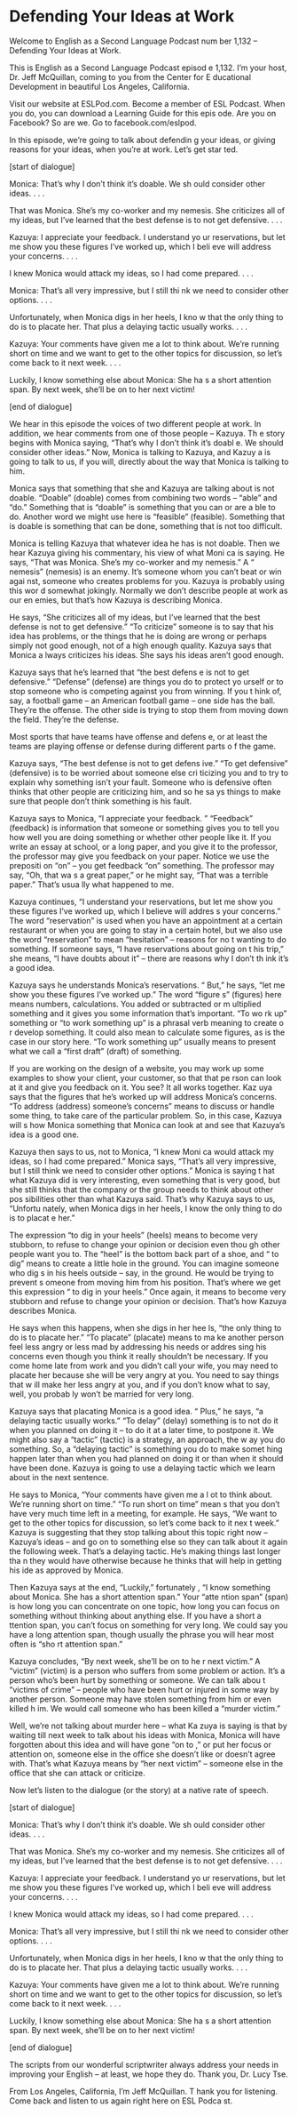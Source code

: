 # Defending Your Ideas at Work

Welcome to English as a Second Language Podcast num ber 1,132 – Defending Your Ideas at Work.  

This is English as a Second Language Podcast episod e 1,132. I’m your host, Dr. Jeff McQuillan, coming to you from the Center for E ducational Development in beautiful Los Angeles, California.  

Visit our website at ESLPod.com. Become a member of  ESL Podcast. When you do, you can download a Learning Guide for this epis ode. Are you on Facebook? So are we. Go to facebook.com/eslpod.  

In this episode, we’re going to talk about defendin g your ideas, or giving reasons for your ideas, when you’re at work. Let’s get star ted.  

[start of dialogue] 

Monica: That’s why I don’t think it’s doable. We sh ould consider other ideas. . . . 

That was Monica. She’s my co-worker and my nemesis.  She criticizes all of my ideas, but I’ve learned that the best defense is to  not get defensive. . . . 

Kazuya: I appreciate your feedback. I understand yo ur reservations, but let me show you these figures I’ve worked up, which I beli eve will address your concerns. . . . 

I knew Monica would attack my ideas, so I had come prepared. . . . 

Monica: That’s all very impressive, but I still thi nk we need to consider other options. . . . 

Unfortunately, when Monica digs in her heels, I kno w that the only thing to do is to placate her. That plus a delaying tactic usually  works. . . . 

Kazuya: Your comments have given me a lot to think about. We’re running short on time and we want to get to the other topics for discussion, so let’s come back to it next week. . . . 

Luckily, I know something else about Monica: She ha s a short attention span. By next week, she’ll be on to her next victim! 

[end of dialogue] 

We hear in this episode the voices of two different  people at work. In addition, we hear comments from one of those people – Kazuya. Th e story begins with Monica saying, “That’s why I don’t think it’s doabl e. We should consider other ideas.” Now, Monica is talking to Kazuya, and Kazuy a is going to talk to us, if you will, directly about the way that Monica is talking  to him.  

Monica says that something that she and Kazuya are talking about is not doable. “Doable” (doable) comes from combining two words – “able” and “do.” Something that is “doable” is something that you can or are a ble to do. Another word we might use here is “feasible” (feasible). Something that is doable is something that can be done, something that is not too difficult.  

Monica is telling Kazuya that whatever idea he has is not doable. Then we hear Kazuya giving his commentary, his view of what Moni ca is saying. He says, “That was Monica. She’s my co-worker and my nemesis.” A “ nemesis” (nemesis) is an enemy. It’s someone whom you can’t beat or win agai nst, someone who creates problems for you. Kazuya is probably using this wor d somewhat jokingly. Normally we don’t describe people at work as our en emies, but that’s how Kazuya is describing Monica.  

He says, “She criticizes all of my ideas, but I’ve learned that the best defense is not to get defensive.” “To criticize” someone is to  say that his idea has problems, or the things that he is doing are wrong or perhaps  simply not good enough, not of a high enough quality. Kazuya says that Monica a lways criticizes his ideas. She says his ideas aren’t good enough.  

Kazuya says that he’s learned that “the best defens e is not to get defensive.” “Defense” (defense) are things you do to protect yo urself or to stop someone who is competing against you from winning. If you t hink of, say, a football game – an American football game – one side has the ball. They’re the offense. The other side is trying to stop them from moving down the field. They’re the defense.  

Most sports that have teams have offense and defens e, or at least the teams are playing offense or defense during different parts o f the game.  

Kazuya says, “The best defense is not to get defens ive.” “To get defensive” (defensive) is to be worried about someone else cri ticizing you and to try to explain why something isn’t your fault. Someone who  is defensive often thinks that other people are criticizing him, and so he sa ys things to make sure that people don’t think something is his fault.  

Kazuya says to Monica, “I appreciate your feedback. ” “Feedback” (feedback) is information that someone or something gives you to tell you how well you are doing something or whether other people like it. If  you write an essay at school, or a long paper, and you give it to the professor, the professor may give you feedback on your paper. Notice we use the prepositi on “on” – you get feedback “on” something. The professor may say, “Oh, that wa s a great paper,” or he might say, “That was a terrible paper.” That’s usua lly what happened to me.  

Kazuya continues, “I understand your reservations, but let me show you these figures I’ve worked up, which I believe will addres s your concerns.” The word “reservation” is used when you have an appointment at a certain restaurant or when you are going to stay in a certain hotel, but we also use the word “reservation” to mean “hesitation” – reasons for no t wanting to do something. If someone says, “I have reservations about going on t his trip,” she means, “I have doubts about it” – there are reasons why I don’t th ink it’s a good idea. 

Kazuya says he understands Monica’s reservations. “ But,” he says, “let me show you these figures I’ve worked up.” The word “figure s” (figures) here means numbers, calculations. You added or subtracted or m ultiplied something and it gives you some information that’s important. “To wo rk up” something or “to work something up” is a phrasal verb meaning to create o r develop something. It could also mean to calculate some figures, as is the case  in our story here. “To work something up” usually means to present what we call  a “first draft” (draft) of something.  

If you are working on the design of a website, you may work up some examples to show your client, your customer, so that that pe rson can look at it and give you feedback on it. You see? It all works together. Kaz uya says that the figures that he’s worked up will address Monica’s concerns. “To address (address) someone’s concerns” means to discuss or handle some thing, to take care of the particular problem. So, in this case, Kazuya will s how Monica something that Monica can look at and see that Kazuya’s idea is a good one.  

Kazuya then says to us, not to Monica, “I knew Moni ca would attack my ideas, so I had come prepared.” Monica says, “That’s all very  impressive, but I still think we need to consider other options.” Monica is saying t hat what Kazuya did is very interesting, even something that is very good, but she still thinks that the company or the group needs to think about other pos sibilities other than what Kazuya said. That’s why Kazuya says to us, “Unfortu nately, when Monica digs in her heels, I know the only thing to do is to placat e her.”  

The expression “to dig in your heels” (heels) means  to become very stubborn, to refuse to change your opinion or decision even thou gh other people want you to. The “heel” is the bottom back part of a shoe, and “ to dig” means to create a little hole in the ground. You can imagine someone who dig s in his heels outside – say, in the ground. He would be trying to prevent s omeone from moving him from his position. That’s where we get this expression “ to dig in your heels.” Once again, it means to become very stubborn and refuse to change your opinion or decision. That’s how Kazuya describes Monica.  

He says when this happens, when she digs in her hee ls, “the only thing to do is to placate her.” “To placate” (placate) means to ma ke another person feel less angry or less mad by addressing his needs or addres sing his concerns even though you think it really shouldn’t be necessary. If you come home late from work and you didn’t call your wife, you may need to  placate her because she will be very angry at you. You need to say things that w ill make her less angry at you, and if you don’t know what to say, well, you probab ly won’t be married for very long.  

Kazuya says that placating Monica is a good idea. “ Plus,” he says, “a delaying tactic usually works.” “To delay” (delay) something  is to not do it when you planned on doing it – to do it at a later time, to postpone it. We might also say a “tactic” (tactic) is a strategy, an approach, the w ay you do something. So, a “delaying tactic” is something you do to make somet hing happen later than when you had planned on doing it or than when it should have been done. Kazuya is going to use a delaying tactic which we learn about  in the next sentence.  

He says to Monica, “Your comments have given me a l ot to think about. We’re running short on time.” “To run short on time” mean s that you don’t have very much time left in a meeting, for example. He says, “We want to get to the other topics for discussion, so let’s come back to it nex t week.” Kazuya is suggesting that they stop talking about this topic right now –  Kazuya’s ideas – and go on to something else so they can talk about it again the following week. That’s a delaying tactic. He’s making things last longer tha n they would have otherwise because he thinks that will help in getting his ide as approved by Monica.  

 Then Kazuya says at the end, “Luckily,” fortunately , “I know something about Monica. She has a short attention span.” Your “atte ntion span” (span) is how long you can concentrate on one topic, how long you can focus on something without thinking about anything else. If you have a short a ttention span, you can’t focus on something for very long. We could say you have a  long attention span, though usually the phrase you will hear most often is “sho rt attention span.”  

Kazuya concludes, “By next week, she’ll be on to he r next victim.” A “victim” (victim) is a person who suffers from some problem or action. It’s a person who’s been hurt by something or someone. We can talk abou t “victims of crime” – people who have been hurt or injured in some way by  another person. Someone may have stolen something from him or even killed h im. We would call someone who has been killed a “murder victim.”  

Well, we’re not talking about murder here – what Ka zuya is saying is that by waiting till next week to talk about his ideas with  Monica, Monica will have forgotten about this idea and will have gone “on to ,” or put her focus or attention on, someone else in the office she doesn’t like or doesn’t agree with. That’s what Kazuya means by “her next victim” – someone else in  the office that she can attack or criticize.  

Now let’s listen to the dialogue (or the story) at a native rate of speech.  

[start of dialogue] 

Monica: That’s why I don’t think it’s doable. We sh ould consider other ideas. . . . 

That was Monica. She’s my co-worker and my nemesis.  She criticizes all of my ideas, but I’ve learned that the best defense is to  not get defensive. . . . 

Kazuya: I appreciate your feedback. I understand yo ur reservations, but let me show you these figures I’ve worked up, which I beli eve will address your concerns. . . . 

I knew Monica would attack my ideas, so I had come prepared. . . . 

 Monica: That’s all very impressive, but I still thi nk we need to consider other options. . . . 

Unfortunately, when Monica digs in her heels, I kno w that the only thing to do is to placate her. That plus a delaying tactic usually  works. . . . 

Kazuya: Your comments have given me a lot to think about. We’re running short on time and we want to get to the other topics for discussion, so let’s come back to it next week. . . . 

Luckily, I know something else about Monica: She ha s a short attention span. By next week, she’ll be on to her next victim! 

[end of dialogue] 

The scripts from our wonderful scriptwriter always address your needs in improving your English – at least, we hope they do.  Thank you, Dr. Lucy Tse. 

From Los Angeles, California, I’m Jeff McQuillan. T hank you for listening. Come back and listen to us again right here on ESL Podca st.  

